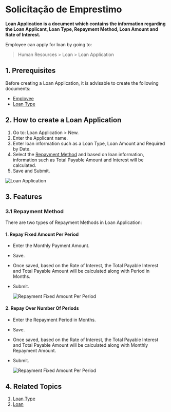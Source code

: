 # Solicitação de Emprestimo

**Loan Application is a document which contains the information regarding the Loan Applicant, Loan Type, Repayment Method, Loan Amount and Rate of Interest.**

Employee can apply for loan by going to:

> Human Resources > Loan > Loan Application

## 1. Prerequisites

Before creating a Loan Application, it is advisable to create the following documents:

* [Employee](/docs/user/manual/en/human-resources/employee)
* [Loan Type](/docs/user/manual/en/human-resources/loan-type)

  

## 2. How to create a Loan Application

1. Go to: Loan Application > New.
1. Enter the Applicant name.
1. Enter loan information such as a Loan Type, Loan Amount and Required by Date.
1. Select the [Repayment Method](#31-repayment-method) and based on loan information, information such as Total Payable Amount and Interest will be calculated.
1. Save and Submit.
   
  <img class="screenshot" alt="Loan Application" src="{{docs_base_url}}/assets/img/human-resources/loan-application.png">

## 3. Features

### 3.1 Repayment Method

There are two types of Repayment Methods in Loan Application:

#### 1. Repay Fixed Amount Per Period

* Enter the Monthly Payment Amount.
* Save.
* Once saved, based on the Rate of Interest, the Total Payable Interest and Total Payable Amount will be calculated along with Period in Months.
* Submit.

  <img class="screenshot" alt="Repayment Fixed Amount Per Period" src="{{docs_base_url}}/assets/img/human-resources/repayment1.png">

#### 2. Repay Over Number Of Periods

* Enter the Repayment Period in Months.
* Save.
* Once saved, based on the Rate of Interest, the Total Payable Interest and Total Payable Amount will be calculated along with Monthly Repayment Amount.
* Submit.

  <img class="screenshot" alt="Repayment Fixed Amount Per Period" src="{{docs_base_url}}/assets/img/human-resources/repayment2.png">

## 4. Related Topics

1. [Loan Type](/docs/user/manual/en/human-resources/loan-type)
1. [Loan](/docs/user/manual/en/human-resources/loan)

